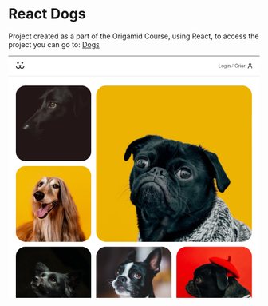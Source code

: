# React Dogs
Project created as a part of the Origamid Course, using React, to access the project you can go to: [Dogs](https://www.google.com)

![Dogs Cover](cover/dogs-cover.png)